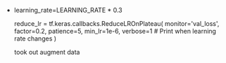 - learning_rate=LEARNING_RATE * 0.3

    reduce_lr = tf.keras.callbacks.ReduceLROnPlateau(
        monitor='val_loss',
        factor=0.2,
        patience=5,
        min_lr=1e-6,
        verbose=1  # Print when learning rate changes
    )

    took out augment data